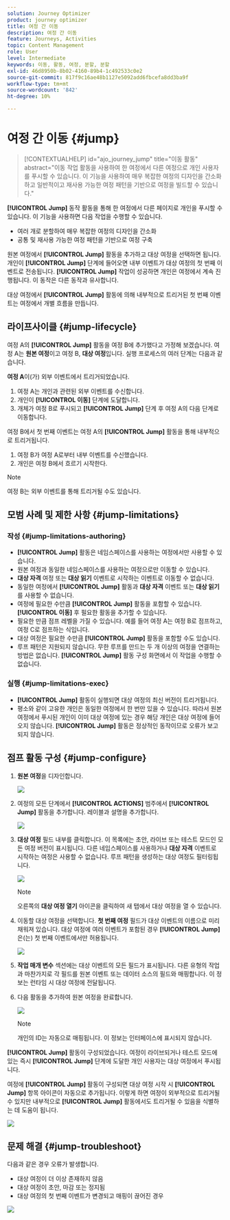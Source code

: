```yaml
---
solution: Journey Optimizer
product: journey optimizer
title: 여정 간 이동
description: 여정 간 이동
feature: Journeys, Activities
topic: Content Management
role: User
level: Intermediate
keywords: 이동, 활동, 여정, 분할, 분할
exl-id: 46d8950b-8b02-4160-89b4-1c492533c0e2
source-git-commit: 817f9c16ae48b1127e5092add6fbcefa8dd3ba9f
workflow-type: tm+mt
source-wordcount: '842'
ht-degree: 10%

---
```


# 여정 간 이동 {#jump}

>[!CONTEXTUALHELP]
>id="ajo_journey_jump"
>title="이동 활동"
>abstract="이동 작업 활동을 사용하여 한 여정에서 다른 여정으로 개인 사용자를 푸시할 수 있습니다. 이 기능을 사용하여 매우 복잡한 여정의 디자인을 간소화하고 일반적이고 재사용 가능한 여정 패턴을 기반으로 여정을 빌드할 수 있습니다."

**[!UICONTROL Jump]** 동작 활동을 통해 한 여정에서 다른 페이지로 개인을 푸시할 수 있습니다. 이 기능을 사용하면 다음 작업을 수행할 수 있습니다.

* 여러 개로 분할하여 매우 복잡한 여정의 디자인을 간소화
* 공통 및 재사용 가능한 여정 패턴을 기반으로 여정 구축

원본 여정에서 **[!UICONTROL Jump]** 활동을 추가하고 대상 여정을 선택하면 됩니다. 개인이 **[!UICONTROL Jump]** 단계에 들어오면 내부 이벤트가 대상 여정의 첫 번째 이벤트로 전송됩니다. **[!UICONTROL Jump]** 작업이 성공하면 개인은 여정에서 계속 진행됩니다. 이 동작은 다른 동작과 유사합니다.

대상 여정에서 **[!UICONTROL Jump]** 활동에 의해 내부적으로 트리거된 첫 번째 이벤트는 여정에서 개별 흐름을 만듭니다.

## 라이프사이클 {#jump-lifecycle}

여정 A의 **[!UICONTROL Jump]** 활동을 여정 B에 추가했다고 가정해 보겠습니다. 여정 A는 **원본 여정**&#x200B;이고 여정 B, **대상 여정**&#x200B;입니다.
실행 프로세스의 여러 단계는 다음과 같습니다.

**여정 A**&#x200B;이(가) 외부 이벤트에서 트리거되었습니다.

1. 여정 A는 개인과 관련된 외부 이벤트를 수신합니다.
1. 개인이 **[!UICONTROL 이동]** 단계에 도달합니다.
1. 개체가 여정 B로 푸시되고 **[!UICONTROL Jump]** 단계 후 여정 A의 다음 단계로 이동합니다.

여정 B에서 첫 번째 이벤트는 여정 A의 **[!UICONTROL Jump]** 활동을 통해 내부적으로 트리거됩니다.

1. 여정 B가 여정 A로부터 내부 이벤트를 수신했습니다.
1. 개인은 여정 B에서 흐르기 시작한다.

>[!NOTE]
>
>여정 B는 외부 이벤트를 통해 트리거될 수도 있습니다.

## 모범 사례 및 제한 사항 {#jump-limitations}

### 작성 {#jump-limitations-authoring}

* **[!UICONTROL Jump]** 활동은 네임스페이스를 사용하는 여정에서만 사용할 수 있습니다.
* 원본 여정과 동일한 네임스페이스를 사용하는 여정으로만 이동할 수 있습니다.
* **대상 자격** 여정 또는 **대상 읽기** 이벤트로 시작하는 이벤트로 이동할 수 없습니다.
* 동일한 여정에서 **[!UICONTROL Jump]** 활동과 **대상 자격** 이벤트 또는 **대상 읽기**&#x200B;를 사용할 수 없습니다.
* 여정에 필요한 수만큼 **[!UICONTROL Jump]** 활동을 포함할 수 있습니다. **[!UICONTROL 이동]** 후 필요한 활동을 추가할 수 있습니다.
* 필요한 만큼 점프 레벨을 가질 수 있습니다. 예를 들어 여정 A는 여정 B로 점프하고, 여정 C로 점프하는 식입니다.
* 대상 여정은 필요한 수만큼 **[!UICONTROL Jump]** 활동을 포함할 수도 있습니다.
* 루프 패턴은 지원되지 않습니다. 무한 루프를 만드는 두 개 이상의 여정을 연결하는 방법은 없습니다. **[!UICONTROL Jump]** 활동 구성 화면에서 이 작업을 수행할 수 없습니다.

### 실행 {#jump-limitations-exec}

* **[!UICONTROL Jump]** 활동이 실행되면 대상 여정의 최신 버전이 트리거됩니다.
* 평소와 같이 고유한 개인은 동일한 여정에서 한 번만 있을 수 있습니다. 따라서 원본 여정에서 푸시된 개인이 이미 대상 여정에 있는 경우 해당 개인은 대상 여정에 들어오지 않습니다. **[!UICONTROL Jump]** 활동은 정상적인 동작이므로 오류가 보고되지 않습니다.

## 점프 활동 구성 {#jump-configure}

1. **원본 여정**&#x200B;을 디자인합니다.

   ![](assets/jump1.png)

1. 여정의 모든 단계에서 **[!UICONTROL ACTIONS]** 범주에서 **[!UICONTROL Jump]** 활동을 추가합니다. 레이블과 설명을 추가합니다.

   ![](assets/jump2.png)

1. **대상 여정** 필드 내부를 클릭합니다.
이 목록에는 초안, 라이브 또는 테스트 모드인 모든 여정 버전이 표시됩니다. 다른 네임스페이스를 사용하거나 **대상 자격** 이벤트로 시작하는 여정은 사용할 수 없습니다. 루프 패턴을 생성하는 대상 여정도 필터링됩니다.

   ![](assets/jump3.png)

   >[!NOTE]
   >
   >오른쪽의 **대상 여정 열기** 아이콘을 클릭하여 새 탭에서 대상 여정을 열 수 있습니다.

1. 이동할 대상 여정을 선택합니다.
**첫 번째 여정** 필드가 대상 이벤트의 이름으로 미리 채워져 있습니다. 대상 여정에 여러 이벤트가 포함된 경우 **[!UICONTROL Jump]**&#x200B;은(는) 첫 번째 이벤트에서만 허용됩니다.

   ![](assets/jump4.png)

1. **작업 매개 변수** 섹션에는 대상 이벤트의 모든 필드가 표시됩니다. 다른 유형의 작업과 마찬가지로 각 필드를 원본 이벤트 또는 데이터 소스의 필드와 매핑합니다. 이 정보는 런타임 시 대상 여정에 전달됩니다.
1. 다음 활동을 추가하여 원본 여정을 완료합니다.

   ![](assets/jump5.png)


   >[!NOTE]
   >
   >개인의 ID는 자동으로 매핑됩니다. 이 정보는 인터페이스에 표시되지 않습니다.

**[!UICONTROL Jump]** 활동이 구성되었습니다. 여정이 라이브되거나 테스트 모드에 있는 즉시 **[!UICONTROL Jump]** 단계에 도달한 개인 사용자는 대상 여정에서 푸시됩니다.

여정에 **[!UICONTROL Jump]** 활동이 구성되면 대상 여정 시작 시 **[!UICONTROL Jump]** 항목 아이콘이 자동으로 추가됩니다. 이렇게 하면 여정이 외부적으로 트리거될 수 있지만 내부적으로 **[!UICONTROL Jump]** 활동에서도 트리거될 수 있음을 식별하는 데 도움이 됩니다.

![](assets/jump7.png)

## 문제 해결 {#jump-troubleshoot}

다음과 같은 경우 오류가 발생합니다.
* 대상 여정이 더 이상 존재하지 않음
* 대상 여정이 초안, 마감 또는 정지됨
* 대상 여정의 첫 번째 이벤트가 변경되고 매핑이 끊어진 경우

![](assets/jump6.png)

